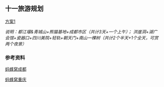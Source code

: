 十一旅游规划
------------
[方案1](方案1.md)

*说明：都江堰&青城山+熊猫基地+成都市区（共计3天+一个上午）； 洪崖洞+湖广会馆+瓷器口+四川美院+轻轨+朝天门+南山一棵树（共计2个半天+1个全天，可赏两个夜景）*

### 参考资料
[蚂蜂窝成都](蚂蜂窝成都.pdf)

[蚂蜂窝重庆](蚂蜂窝重庆.pdf)
